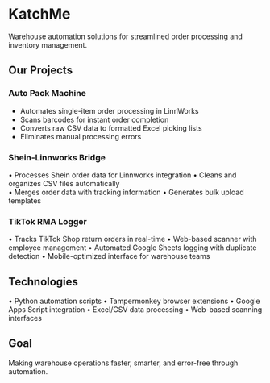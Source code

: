 # KatchMe

Warehouse automation solutions for streamlined order processing and inventory management.

## Our Projects

### Auto Pack Machine
* Automates single-item order processing in LinnWorks
* Scans barcodes for instant order completion
* Converts raw CSV data to formatted Excel picking lists
* Eliminates manual processing errors

### Shein-Linnworks Bridge
• Processes Shein order data for Linnworks integration
• Cleans and organizes CSV files automatically  
• Merges order data with tracking information
• Generates bulk upload templates

### TikTok RMA Logger
• Tracks TikTok Shop return orders in real-time
• Web-based scanner with employee management
• Automated Google Sheets logging with duplicate detection
• Mobile-optimized interface for warehouse teams

## Technologies

• Python automation scripts
• Tampermonkey browser extensions
• Google Apps Script integration
• Excel/CSV data processing
• Web-based scanning interfaces

## Goal

Making warehouse operations faster, smarter, and error-free through automation.